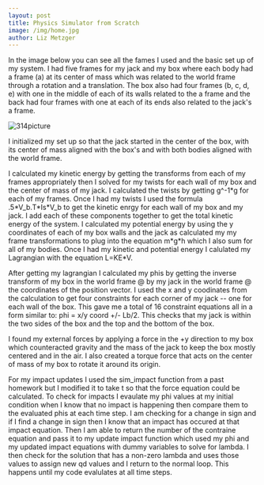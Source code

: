 ```yaml
--- 
layout: post
title: Physics Simulator from Scratch
image: /img/home.jpg
author: Liz Metzger
---
```


In the image below you can see all the fames I used and the basic set up of my system. I had five frames for my jack and my box where each body had a frame (a) at its center of mass which was related to the world frame through a rotation and a translation. The box also had four frames (b, c, d, e) with one in the middle of each of its walls related to the a frame and the back had four frames with one at each of its ends also related to the jack's a frame.


![314picture](https://user-images.githubusercontent.com/113066141/207946114-df89a786-2211-44e4-9f02-1fb38b484762.jpg)


I initialized my set up so that the jack started in the center of the box, with its center of mass aligned with the box's and with both bodies aligned with the world frame. 

I calculated my kinetic energy by getting the transforms from each of my frames appropriately then I solved for my twists for each wall of my box and the center of mass of my jack. I calculated the twists by getting g^-1\*g for each of my frames. Once I had my twists I used the formula .5\*V_b.T\*Is\*V_b to get the kinetic enrgy for each wall of my box and my jack. I add each of these components together to get the total kinetic energy of the system. I calculated my potential energy by using the y coordinates of each of my box walls and the jack as calculated my my frame transformations to plug into the equation m\*g\*h which I also sum for all of my bodies. Once I had my kinetic and potential energy I calulated my Lagrangian with the equation L=KE\*V. 

After getting my lagrangian I calculated my phis by getting the inverse transform of my box in the world frame @ by my jack in the world frame @ the coordinates of the position vector. I used the x and y coodinates from the calculation to get four constraints for each corner of my jack -- one for each wall of the box. This gave me a total of 16 constraint equations all in a form similar to: phi = x/y coord +/- Lb/2. This checks that my jack is within the two sides of the box and the top and the bottom of the box. 

I found my external forces by applying a force in the +y direction to my box which counteracted gravity and the mass of the jack to keep the box mostly centered and in the air. I also created a torque force that acts on the center of mass of my box to rotate it around its origin. 

For my impact updates I used the sim_impact function from a past homework but I modified it to take t so that the force equation could be calculated. To check for impacts I evaulate my phi values at my initial condition when I know that no impact is happening then compare them to the evaluated phis at each time step. I am checking for a change in sign and if I find a change in sign then I know that an impact has occured at that impact equation. Then I am able to return the number of the contraine equation and pass it to my update impact function which used my phi and my updated impact equations with dummy variables to solve for lambda. I then check for the solution that has a non-zero lambda and uses those values to assign new qd values and I return to the normal loop. This happens until my code evalulates at all time steps. 